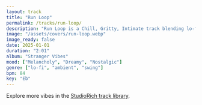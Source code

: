 ```yaml
---
layout: track
title: "Run Loop"
permalink: /tracks/run-loop/
description: "Run Loop is a Chill, Gritty, Intimate track blending lo-fi, ambient, swing with sleep energy."
image: "/assets/covers/run-loop.webp"
image_ready: false
date: 2025-01-01
duration: "2:01"
album: "Stranger Vibes"
mood: ["Melancholy", "Dreamy", "Nostalgic"]
genre: ["lo-fi", "ambient", "swing"]
bpm: 84
key: "Eb"
---
```


Explore more vibes in the [StudioRich track library](/tracks/).
